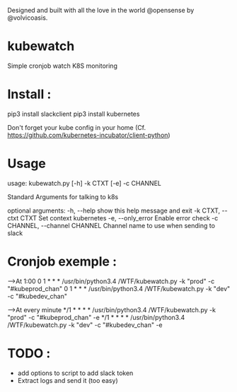 Designed and built with all the love in the world @opensense by @volvicoasis.

# kubewatch
Simple cronjob watch K8S monitoring

# Install :

pip3 install slackclient
pip3 install kubernetes

Don't forget your kube config in your home (Cf. https://github.com/kubernetes-incubator/client-python)

# Usage
usage: kubewatch.py [-h] -k CTXT [-e] -c CHANNEL

Standard Arguments for talking to k8s

optional arguments:
  -h, --help            show this help message and exit
  -k CTXT, --ctxt CTXT  Set context kubernetes
  -e, --only_error      Enable error check
  -c CHANNEL, --channel CHANNEL
                        Channel name to use when sending to slack


# Cronjob exemple :
-->At 1:00
0 1 * * * /usr/bin/python3.4 /WTF/kubewatch.py -k "prod" -c "#kubeprod_chan" 
0 1 * * * /usr/bin/python3.4 /WTF/kubewatch.py -k "dev" -c "#kubedev_chan" 

-->At every minute
*/1 * * * * /usr/bin/python3.4 /WTF/kubewatch.py -k "prod" -c "#kubeprod_chan" -e
*/1 * * * * /usr/bin/python3.4 /WTF/kubewatch.py -k "dev" -c "#kubedev_chan" -e


# TODO : 
- add options to script to add slack token
- Extract logs and send it (too easy)

